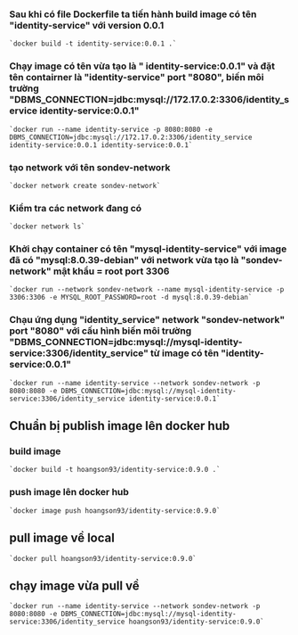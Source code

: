 ### Sau khi có file Dockerfile ta tiến hành build image có tên "identity-service" với version 0.0.1
    `docker build -t identity-service:0.0.1 .`

### Chạy image có tên vừa tạo là " identity-service:0.0.1" và đặt tên contairner là "identity-service" port "8080", biến môi trường "DBMS_CONNECTION=jdbc:mysql://172.17.0.2:3306/identity_service identity-service:0.0.1"
    `docker run --name identity-service -p 8080:8080 -e DBMS_CONNECTION=jdbc:mysql://172.17.0.2:3306/identity_service identity-service:0.0.1 identity-service:0.0.1`
### tạo network với tên sondev-network
    `docker network create sondev-network`

### Kiểm tra các network đang có
    `docker network ls`

### Khởi chạy container có tên "mysql-identity-service" với image đã có "mysql:8.0.39-debian" với network vừa tạo là "sondev-network" mật khẩu = root port 3306
    `docker run --network sondev-network --name mysql-identity-service -p 3306:3306 -e MYSQL_ROOT_PASSWORD=root -d mysql:8.0.39-debian`

###  Chạu ứng dụng "identity_service" network "sondev-network" port "8080" với cấu hình biến môi trường "DBMS_CONNECTION=jdbc:mysql://mysql-identity-service:3306/identity_service" từ image có tên "identity-service:0.0.1"
    `docker run --name identity-service --network sondev-network -p 8080:8080 -e DBMS_CONNECTION=jdbc:mysql://mysql-identity-service:3306/identity_service identity-service:0.0.1`

## Chuẩn bị publish image lên docker hub
### build image
    `docker build -t hoangson93/identity-service:0.9.0 .`

### push image lên docker hub
    `docker image push hoangson93/identity-service:0.9.0`

## pull image về local
    `docker pull hoangson93/identity-service:0.9.0`

## chạy image vừa pull về
    `docker run --name identity-service --network sondev-network -p 8080:8080 -e DBMS_CONNECTION=jdbc:mysql://mysql-identity-service:3306/identity_service hoangson93/identity-service:0.9.0`